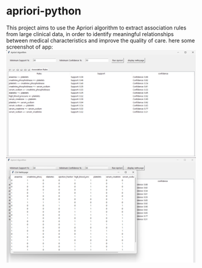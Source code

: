 # apriori-python
This project aims to use the Apriori algorithm to extract association rules from large clinical data, in order to identify meaningful relationships between medical characteristics and improve the quality of care.
here some screenshot of app: 
![app screenshot 1](Capture1.png)
![app screenshot 2](Capture2.png)
